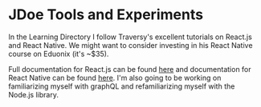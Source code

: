 # JDoe Tools and Experiments

In the Learning Directory I follow Traversy's excellent tutorials on React.js and React Native. We might want to consider investing in his React Native course on Eduonix (it's ~$35).

Full documentation for React.js can be found [here](https://facebook.github.io/react/docs/hello-world.html) and documentation for React Native can be found [here](http://facebook.github.io/react-native/docs/getting-started.html). I'm also going to be working on familiarizing myself with graphQL and refamiliarizing myself with the Node.js library. 
